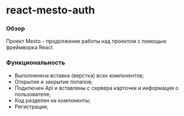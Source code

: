 # react-mesto-auth

### Обзор

Проект Mesto - продолжение работы над проектом с помощью фреймворка React

### Функциональность

- Выполненена вставка (верстка) всех компонентов;
- Открытие и закрытие попапов;
- Подключен Api и вставлены с сервера карточки и информация о пользователе;
- Код разделен на компоненты;
- Регистрация;
